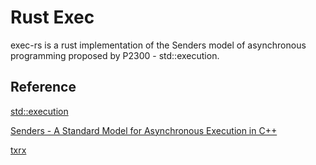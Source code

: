 # Rust Exec

exec-rs is a rust implementation of the Senders model of asynchronous programming proposed by P2300 - std::execution.

## Reference
[std::execution](https://www.open-std.org/jtc1/sc22/wg21/docs/papers/2023/p2300r7.html)

[Senders - A Standard Model for Asynchronous Execution in C++](https://github.com/NVIDIA/stdexec)

[txrx](https://github.com/AndWass/txrx)
